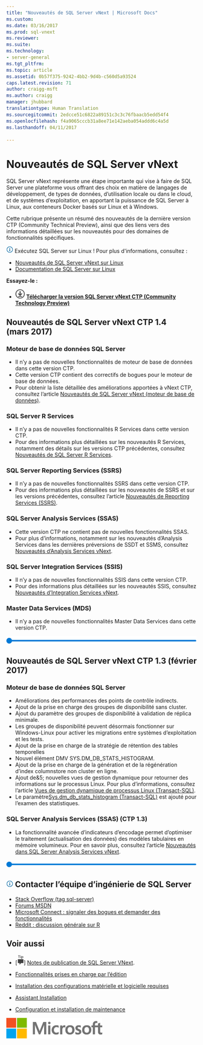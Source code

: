 ```yaml
---
title: "Nouveautés de SQL Server vNext | Microsoft Docs"
ms.custom: 
ms.date: 03/16/2017
ms.prod: sql-vnext
ms.reviewer: 
ms.suite: 
ms.technology:
- server-general
ms.tgt_pltfrm: 
ms.topic: article
ms.assetid: 0b57f375-9242-4bb2-9d4b-c560d5a93524
caps.latest.revision: 71
author: craigg-msft
ms.author: craigg
manager: jhubbard
translationtype: Human Translation
ms.sourcegitcommit: 2edcce51c6822a89151c3c3c76fbaacb5edd54f4
ms.openlocfilehash: f4a9065cccb31a8ee71e142aeba054addd6c4a5d
ms.lasthandoff: 04/11/2017

---
```

# <a name="what39s-new-in-sql-server-vnext"></a>Nouveautés de SQL Server vNext
SQL Server vNext représente une étape importante qui vise à faire de SQL Server une plateforme vous offrant des choix en matière de langages de développement, de types de données, d’utilisation locale ou dans le cloud, et de systèmes d’exploitation, en apportant la puissance de SQL Server à Linux, aux conteneurs Docker basés sur Linux et à Windows.

Cette rubrique présente un résumé des nouveautés de la dernière version CTP (Community Technical Preview), ainsi que des liens vers des informations détaillées sur les nouveautés pour des domaines de fonctionnalités spécifiques.

![info_tip](../sql-server/media/info-tip.png) Exécutez SQL Server sur Linux ! Pour plus d'informations, consultez :
-  [Nouveautés de SQL Server vNext sur Linux](https://docs.microsoft.com/en-us/sql/linux/sql-server-linux-whats-new)
-  [Documentation de SQL Server sur Linux](https://docs.microsoft.com/en-us/sql/linux/)


**Essayez-le :**    
   -   [![Télécharger à partir du Centre d’évaluation](../analysis-services/media/download.png)](http://go.microsoft.com/fwlink/?LinkID=829477) **[Télécharger la version SQL Server vNext CTP (Community Technology Preview)](http://go.microsoft.com/fwlink/?LinkID=829477)**

## <a name="whats-new-in-sql-server-vnext-ctp-14-march-2017"></a>Nouveautés de SQL Server vNext CTP 1.4 (mars 2017)
### <a name="sql-server-database-engine"></a>Moteur de base de données SQL Server
- Il n’y a pas de nouvelles fonctionnalités de moteur de base de données dans cette version CTP.
- Cette version CTP contient des correctifs de bogues pour le moteur de base de données.
- Pour obtenir la liste détaillée des améliorations apportées à vNext CTP, consultez l’article [Nouveautés de SQL Server vNext (moteur de base de données)](../database-engine/configure-windows/what-s-new-in-sql-server-vnext-database-engine.md).

### <a name="sql-server-r-services"></a>SQL Server R Services
- Il n’y a pas de nouvelles fonctionnalités R Services dans cette version CTP.
- Pour des informations plus détaillées sur les nouveautés R Services, notamment des détails sur les versions CTP précédentes, consultez [Nouveautés de SQL Server R Services](../advanced-analytics/r-services/what-s-new-in-sql-server-r-services.md).  

### <a name="sql-server-reporting-services-ssrs"></a>SQL Server Reporting Services (SSRS)
- Il n’y a pas de nouvelles fonctionnalités SSRS dans cette version CTP.
- Pour des informations plus détaillées sur les nouveautés de SSRS et sur les versions précédentes, consultez l’article [Nouveautés de Reporting Services (SSRS)](../reporting-services/what-s-new-in-sql-server-reporting-services-ssrs.md). 

### <a name="sql-server-analysis-services-ssas"></a>SQL Server Analysis Services (SSAS)
- Cette version CTP ne contient pas de nouvelles fonctionnalités SSAS.  
- Pour plus d’informations, notamment sur les nouveautés d’Analysis Services dans les dernières préversions de SSDT et SSMS, consultez [Nouveautés d’Analysis Services vNext](../analysis-services/what-s-new-in-sql-server-analysis-services-vnext.md).  

### <a name="sql-server-integration-services-ssis"></a>SQL Server Integration Services (SSIS)
- Il n’y a pas de nouvelles fonctionnalités SSIS dans cette version CTP.
- Pour des informations plus détaillées sur les nouveautés SSIS, consultez [Nouveautés d’Integration Services vNext](../integration-services/what-s-new-in-integration-services-in-sql-server-vnext.md).  

### <a name="master-data-services-mds"></a>Master Data Services (MDS)
- Il n’y a pas de nouvelles fonctionnalités Master Data Services dans cette version CTP.

![horizontal_bar](../sql-server/media/horizontal-bar.png)

## <a name="whats-new-in-sql-server-vnext-ctp-13-february-2017"></a>Nouveautés de SQL Server vNext CTP 1.3 (février 2017)
### <a name="sql-server-database-engine"></a>Moteur de base de données SQL Server
- Améliorations des performances des points de contrôle indirects.
- Ajout de la prise en charge des groupes de disponibilité sans cluster.
- Ajout du paramètre des groupes de disponibilité à validation de réplica minimale.
- Les groupes de disponibilité peuvent désormais fonctionner sur Windows-Linux pour activer les migrations entre systèmes d’exploitation et les tests.
- Ajout de la prise en charge de la stratégie de rétention des tables temporelles
- Nouvel élément DMV SYS.DM_DB_STATS_HISTOGRAM.
- Ajout de la prise en charge de la génération et de la régénération d’index columnstore non cluster en ligne.
- Ajout de&5; nouvelles vues de gestion dynamique pour retourner des informations sur le processus Linux. Pour plus d’informations, consultez l’article [Vues de gestion dynamique de processus Linux (Transact-SQL)](../relational-databases/system-dynamic-management-views/linux-process-dynamic-management-views-transact-sql.md).   
- Le paramètre[Sys.dm_db_stats_histogram (Transact-SQL)](../relational-databases/system-dynamic-management-views/sys-dm-db-stats-histogram-transact-sql.md) est ajouté pour l’examen des statistiques.

### <a name="sql-server-analysis-services-ssas-ctp-13"></a>SQL Server Analysis Services (SSAS) (CTP 1.3)
- La fonctionnalité avancée d’indicateurs d’encodage permet d’optimiser le traitement (actualisation des données) des modèles tabulaires en mémoire volumineux. Pour en savoir plus, consultez l’article [Nouveautés dans SQL Server Analysis Services vNext](../analysis-services/what-s-new-in-sql-server-analysis-services-vnext.md). 


![horizontal_bar](../sql-server/media/horizontal-bar.png)

##  <a name="infotipsql-servermediainfo-tippng-engage-with-the-sql-server-engineering-team"></a>![info_tip](../sql-server/media/info-tip.png) Contacter l’équipe d’ingénierie de SQL Server 
- [Stack Overflow (tag sql-server)](http://stackoverflow.com/questions/tagged/sql-server)
- [Forums MSDN](https://social.msdn.microsoft.com/Forums/en-US/home?category=sqlserver)
- [Microsoft Connect : signaler des bogues et demander des fonctionnalités](https://connect.microsoft.com/SQLServer/Feedback)
- [Reddit : discussion générale sur R](https://www.reddit.com/r/SQLServer/)

## <a name="see-also"></a>Voir aussi    
 + [![Notes de publication](../analysis-services/instances/install-windows/media/ssrs-fyi-note.png)] [Notes de publication de SQL Server VNext](../sql-server/sql-server-vnext-release-notes.md). 
+ [Fonctionnalités prises en charge par l’édition](https://msdn.microsoft.com/library/cc645993.aspx)
 + [Installation des configurations matérielle et logicielle requises](../sql-server/install/hardware-and-software-requirements-for-installing-sql-server.md)
 + [Assistant Installation](../database-engine/install-windows/install-sql-server-from-the-installation-wizard-setup.md)
 
 + [Configuration et installation de maintenance](http://msdn.microsoft.com/library/6df72a78-6b36-4bc1-948e-04b4ebe46094)
 
 ![MS_Logo_X-Small](../sql-server/media/ms-logo-x-small.png)



